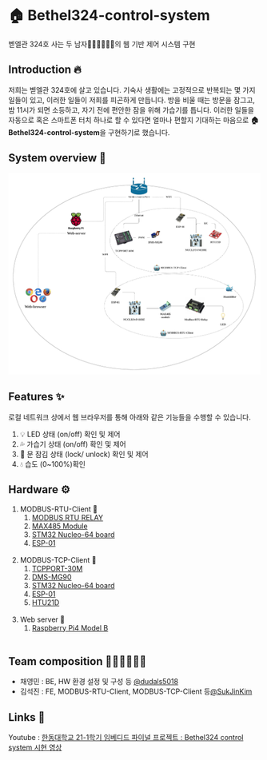 # 🏠 Bethel324-control-system
벧엘관 324호 사는 두 남자👨🏻‍💻👨🏻‍💻의 웹 기반 제어 시스템 구현
    <br/>
## Introduction 🔥
저희는 벧엘관 324호에 살고 있습니다. 기숙사 생활에는 고정적으로 반복되는 몇 가지 일들이 있고, 이러한 일들이 저희를 피곤하게 만듭니다. 방을 비울 때는 방문을 잠그고, 밤 11시가 되면 소등하고, 자기 전에 편안한 잠을 위해 가습기를 틉니다. 이러한 일들을 자동으로 혹은 스마트폰 터치 하나로 할 수 있다면 얼마나 편할지 기대하는 마음으로 **🏠 Bethel324-control-system**을 구현하기로 했습니다.
    <br/>
## System overview 🔮
![system-overview](behtel324-control-system-overview.jpeg)
    <br/>
## Features ✨
로컬 네트워크 상에서 웹 브라우저를 통해 아래와 같은 기능들을 수행할 수 있습니다.
1. 💡 LED 상태 (on/off) 확인 및 제어
2. 💦 가습기 상태 (on/off) 확인 및 제어
3. 🚪 문 잠김 상태 (lock/ unlock) 확인 및 제어
4. 💧 습도 (0~100%)확인
    <br/>
## Hardware ⚙️
1. MODBUS-RTU-Client 🤖
    1. [MODBUS RTU RELAY](https://www.waveshare.com/modbus-rtu-relay.htm)
    2. [MAX485 Module](http://www.openimpulse.com/blog/wp-content/uploads/wpsc/downloadables/MAX485-Datasheet.pdf)
    3. [STM32 Nucleo-64 board](https://www.st.com/resource/en/user_manual/dm00105823-stm32-nucleo64-boards-mb1136-stmicroelectronics.pdf)
    4. [ESP-01](https://www.microchip.ua/wireless/esp01.pdf)
    <br/>
2. MODBUS-TCP-Client 🤖
   1. [TCPPORT-30M](http://comfilewiki.co.kr/ko/doku.php?id=tcpport:index)
   2. [DMS-MG90](https://components101.com/motors/mg90s-metal-gear-servo-motor)
   3. [STM32 Nucleo-64 board](https://www.st.com/resource/en/user_manual/dm00105823-stm32-nucleo64-boards-mb1136-stmicroelectronics.pdf)
   4. [ESP-01](https://www.microchip.ua/wireless/esp01.pdf)
   5. [HTU21D](https://cdn-shop.adafruit.com/datasheets/1899_HTU21D.pdf)
    <br/>
3. Web server 🤖
   1. [Raspberry Pi4 Model B](https://www.raspberrypi.org/documentation/hardware/raspberrypi/bcm2711/rpi_DATA_2711_1p0_preliminary.pdf)
    <br/>
## Team composition 👨🏻‍💻🧑🏻‍💻
- 채영민 : BE, HW 환경 설정 및 구성 등 [@dudals5018](https://github.com/dudals5018)
- 김석진 : FE, MODBUS-RTU-Client, MODBUS-TCP-Client 등[@SukJinKim](https://github.com/SukJinKim)
    <br/>
## Links 🔗
Youtube : [한동대학교 21-1학기 임베디드 파이널 프로젝트 : Bethel324 control system 시현 영상](https://www.youtube.com/watch?v=UDMhM5lJeyQ)
